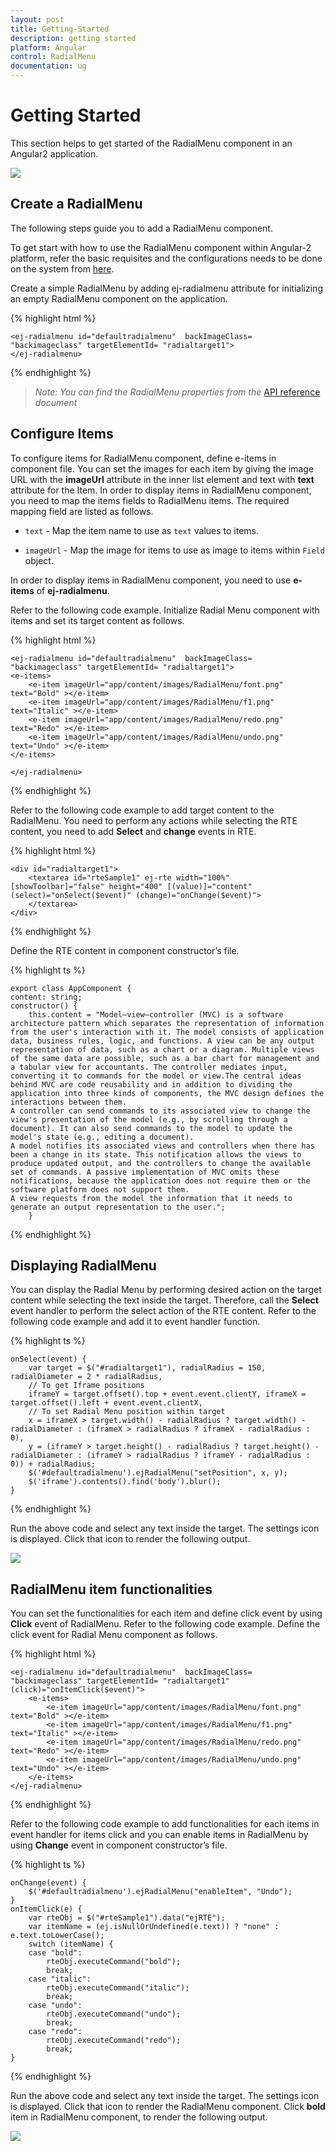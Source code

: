 ```yaml
---
layout: post
title: Getting-Started
description: getting started
platform: Angular
control: RadialMenu
documentation: ug
---
```


# Getting Started

This section helps to get started of the RadialMenu component in an Angular2 application.

![](Getting_Started_images/getting-started_img1.png)

## Create a RadialMenu

The following steps guide you to add a RadialMenu component.

To get start with how to use the RadialMenu component within Angular-2 platform, refer the basic requisites and the configurations needs to be done on the system from [here](https://help.syncfusion.com/angular-2/overview).

Create a simple RadialMenu by adding ej-radialmenu attribute for initializing an empty RadialMenu component on the application. 

{% highlight html %}

    <ej-radialmenu id="defaultradialmenu"  backImageClass= "backimageclass" targetElementId= "radialtarget1">
    </ej-radialmenu>


{% endhighlight %}

> _Note:_ _You can find the RadialMenu properties from the_ [API reference](https://help.syncfusion.com/api/js/ejradialmenu) _document_

## Configure Items

To configure items for RadialMenu component, define e-items in component file. You can set the images for each item by giving the image URL with the **imageUrl** attribute in the inner list element and text with **text** attribute for the Item. In order to display items in RadialMenu component, you need to map the items fields to RadialMenu items. The required mapping field are listed as follows. 

* `text` - Map the item name to use as `text` values to items.

* `imageUrl` - Map the image for items to use as image to items within `Field` object.

In order to display items in RadialMenu component, you need to use **e-items** of **ej-radialmenu**.

Refer to the following code example. Initialize Radial Menu component with items and set its target content as follows.

{% highlight html %}

    <ej-radialmenu id="defaultradialmenu"  backImageClass= "backimageclass" targetElementId= "radialtarget1">
    <e-items>
        <e-item imageUrl="app/content/images/RadialMenu/font.png" text="Bold" ></e-item>
        <e-item imageUrl="app/content/images/RadialMenu/f1.png" text="Italic" ></e-item>
        <e-item imageUrl="app/content/images/RadialMenu/redo.png" text="Redo" ></e-item>
        <e-item imageUrl="app/content/images/RadialMenu/undo.png" text="Undo" ></e-item>
    </e-items>

    </ej-radialmenu>

{% endhighlight %}

Refer to the following code example to add target content to the RadialMenu. You need to perform any actions while selecting the RTE content, you need to add **Select** and **change** events in RTE.

{% highlight html %}

    <div id="radialtarget1">
        <textarea id="rteSample1" ej-rte width="100%" [showToolbar]="false" height="400" [(value)]="content" (select)="onSelect($event)" (change)="onChange($event)">
        </textarea>
    </div>   

{% endhighlight %}

Define the RTE content in component constructor’s file.

{% highlight ts %}

    export class AppComponent {
    content: string;
    constructor() {
        this.content = "Model–view–controller (MVC) is a software architecture pattern which separates the representation of information from the user's interaction with it. The model consists of application data, business rules, logic, and functions. A view can be any output representation of data, such as a chart or a diagram. Multiple views of the same data are possible, such as a bar chart for management and a tabular view for accountants. The controller mediates input, converting it to commands for the model or view.The central ideas behind MVC are code reusability and in addition to dividing the application into three kinds of components, the MVC design defines the interactions between them.
    A controller can send commands to its associated view to change the view's presentation of the model (e.g., by scrolling through a document). It can also send commands to the model to update the model's state (e.g., editing a document).
    A model notifies its associated views and controllers when there has been a change in its state. This notification allows the views to produce updated output, and the controllers to change the available set of commands. A passive implementation of MVC omits these notifications, because the application does not require them or the software platform does not support them.
    A view requests from the model the information that it needs to generate an output representation to the user.";
        }


{% endhighlight %}

## Displaying RadialMenu

You can display the Radial Menu by performing desired action on the target content while selecting the text inside the target. Therefore, call the **Select** event handler to perform the select action of the RTE content. Refer to the following code example and add it to event handler function.

{% highlight ts %}

    onSelect(event) {
        var target = $("#radialtarget1"), radialRadius = 150, radialDiameter = 2 * radialRadius,
        // To get Iframe positions
        iframeY = target.offset().top + event.event.clientY, iframeX = target.offset().left + event.event.clientX,
        // To set Radial Menu position within target
        x = iframeX > target.width() - radialRadius ? target.width() - radialDiameter : (iframeX > radialRadius ? iframeX - radialRadius : 0),
        y = (iframeY > target.height() - radialRadius ? target.height() - radialDiameter : (iframeY > radialRadius ? iframeY - radialRadius : 0)) + radialRadius;
        $('#defaultradialmenu').ejRadialMenu("setPosition", x, y);
        $('iframe').contents().find('body').blur();
    }


{% endhighlight %}

Run the above code and select any text inside the target. The settings icon is displayed. Click that icon to render the following output.

![](Getting_Started_images\getting-started_img2.png)

## RadialMenu item functionalities

You can set the functionalities for each item and define click event by using **Click** event of RadialMenu. Refer to the following code example. Define the click event for Radial Menu component as follows.

{% highlight html %}

    <ej-radialmenu id="defaultradialmenu"  backImageClass= "backimageclass" targetElementId= "radialtarget1" (click)="onItemClick($event)">
        <e-items>
            <e-item imageUrl="app/content/images/RadialMenu/font.png" text="Bold" ></e-item>
            <e-item imageUrl="app/content/images/RadialMenu/f1.png" text="Italic" ></e-item>
            <e-item imageUrl="app/content/images/RadialMenu/redo.png" text="Redo" ></e-item>
            <e-item imageUrl="app/content/images/RadialMenu/undo.png" text="Undo" ></e-item>
        </e-items>
    </ej-radialmenu>


{% endhighlight %}

Refer to the following code example to add functionalities for each items in event handler for items click and you can enable items in RadialMenu by using **Change** event in component constructor’s file.



{% highlight ts %}

    onChange(event) {
        $('#defaultradialmenu').ejRadialMenu("enableItem", "Undo");
    }
    onItemClick(e) {
        var rteObj = $("#rteSample1").data("ejRTE");
        var itemName = (ej.isNullOrUndefined(e.text)) ? "none" : e.text.toLowerCase();
        switch (itemName) {
        case "bold":
            rteObj.executeCommand("bold");
            break;
        case "italic":
            rteObj.executeCommand("italic");
            break;
        case "undo":
            rteObj.executeCommand("undo");
            break;
        case "redo":
            rteObj.executeCommand("redo");
            break;
    }

{% endhighlight %}

Run the above code and select any text inside the target. The settings icon is displayed. Click that icon to render the RadialMenu component. Click **bold** item in RadialMenu component, to render the following output.

![](Getting_Started_images\Getting_Started_img3.png)







